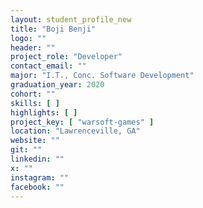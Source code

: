 ```yaml
---
layout: student_profile_new
title: "Boji Benji"
logo: ""
header: ""
project_role: "Developer"
contact_email: ""
major: "I.T., Conc. Software Development"
graduation_year: 2020
cohort: ""
skills: [ ]
highlights: [ ]
project_key: [ "warsoft-games" ]
location: "Lawrenceville, GA"
website: ""
git: ""
linkedin: ""
x: ""
instagram: ""
facebook: ""
---
```

